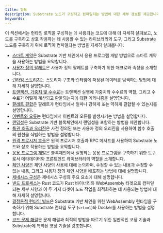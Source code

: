 ```yaml
---
title: 빌드
description: Substrate 노드가 구성되고 컴파일되는 방법에 대한 세부 정보를 제공합니다.
keywords:
---
```


이 섹션에서는 런타임 로직을 구성하는 데 사용되는 코드에 대해 더 자세히 살펴보고, 노드를 구축하고 상호 작용하는 데 사용할 수 있는 라이브러리와 도구, 그리고 Substrate 노드를 구축하기 위해 로직이 컴파일되는 방법을 자세히 살펴봅니다.

- [스마트 계약](/build/smart-contracts-strategy/)은 Substrate 기반 체인에서 응용 프로그램 개발 방법으로 스마트 계약을 사용하는 방법을 요약합니다.
- [사용자 정의 팔레트](/build/custom-pallets)은 사용자 정의 팔레트를 구축하기 위한 매크로와 속성을 소개합니다.
- [런타임 스토리지](/build/runtime-storage)는 스토리지 구조와 런타임에 저장된 데이터를 탐색하는 방법에 대해 자세히 설명합니다.
- [트랜잭션, 가중치 및 수수료](/build/tx-weights-fees)는 트랜잭션 실행에 가중치와 수수료의 역할, 그리고 수수료가 어떻게 계산되고 환불되는지에 대한 메커니즘을 설명합니다.
- [팔레트 결합](/build/pallet-coupling)은 팔레트가 런타임에서 얼마나 강하게 또는 약하게 결합될 수 있는지를 설명합니다.
- [이벤트와 오류](/build/events-and-errors)는 런타임에서 이벤트와 오류를 발생시키는 방법을 설명합니다.
- [랜덤성](/build/randomness)은 Substrate 기반 블록체인에서 랜덤성을 포함하는 방법을 제안합니다.
- [특권 호출과 오리진](/build/origins)은 사전 정의된 또는 사용자 정의 오리진을 사용하여 함수 호출의 원천을 식별하는 방법을 설명합니다.
- [원격 프로시저 호출](/build/remote-procedure-calls/)은 원격 프로시저 호출과 RPC 메서드를 사용하여 Substrate 노드와 상호 작용하는 방법을 요약합니다.
- [응용 프로그램 개발](/build/application-development/)은 블록체인에서 실행되는 응용 프로그램을 구축하기 위한 도구로서 메타데이터와 프론트엔드 라이브러리의 역할을 소개합니다.
- [체인 사양](/build/chain-spec)은 체인 사양의 사용에 대해 논의하며, 수정할 수 있는 내용과 수정할 수 없는 내용, 그리고 사용자 정의 체인 사양을 배포하는 방법에 대해 설명합니다.
- [제네시스 구성](/build/genesis-configuration)은 제네시스 구성의 주요 요소에 대해 설명합니다.
- [빌드 프로세스](/build/build-process)는 Rust 코드가 Rust 바이너리와 WebAssembly 타겟으로 컴파일되는 세부 사항과 이 두 가지 타겟이 노드 작업을 최적화하는 데 사용되는 방법에 대해 자세히 설명합니다.
- [결정론적 런타임 빌드](/build/build-a-deterministic-runtime)은 Substrate 기반 체인을 위한 WebAssembly 런타임을 구축하기 위해 Substrate 런타임 도구 (`srtool`)와 Docker를 사용하는 방법을 설명합니다.
- [코드 문제 해결](/build/troubleshoot-your-code)은 문제 해결과 최적의 방법을 따르기 위한 일반적인 코딩 기술과 Substrate에 특화된 코딩 기술을 강조합니다.